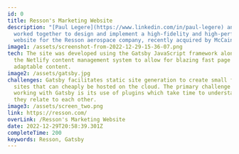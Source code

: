 ```yaml
---
id: 0
title: Resson's Marketing Website
description: "[Paul Legere](https://www.linkedin.com/in/paul-legere) and I have
  worked together to design and implement a high-fidelity and high-performing
  website for the Resson aerospace company, recently acquired by McCain."
image1: /assets/screenshot-from-2022-12-29-15-36-07.png
tech: The site was developed using the Gatsby JavaScript framework along with
  the Netlify content management system to allow for blazing fast page loads and
  adaptable content.
image2: /assets/gatsby.jpg
challenges: G﻿atsby facilitates static site generation to create small footprint
  sites that can cheaply be hosted on the cloud. The primary challenge of
  working with Gatsby is its use of plugins which take time to understand how
  they relate to each other.
image3: /assets/screen_two.png
link: https://resson.com/
overLink: /Resson's Marketing Website
date: 2022-12-29T20:58:39.301Z
completeTime: 200
keywords: Resson, Gatsby
---
```

